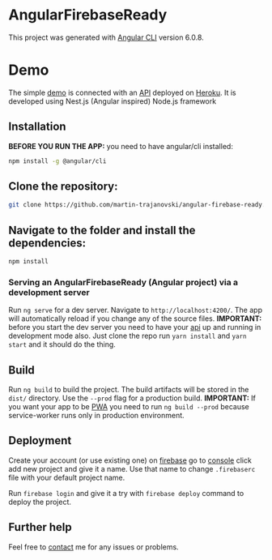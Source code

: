 # AngularFirebaseReady

This project was generated with [Angular CLI](https://github.com/angular/angular-cli) version 6.0.8.

# Demo

The simple [demo](https://angular-nestjs.firebaseapp.com) is connected with an [API](https://github.com/martin-trajanovski/nestjs-heroku-ready) deployed on [Heroku](https://quiet-dusk-3137.herokuapp.com//). It is developed using Nest.js (Angular inspired) Node.js framework

## Installation

**BEFORE YOU RUN THE APP:** you need to have angular/cli installed:
```bash
npm install -g @angular/cli
```

## Clone the repository:

```bash
git clone https://github.com/martin-trajanovski/angular-firebase-ready.git
```

## Navigate to the folder and install the dependencies:

```bash
npm install
```

### Serving an AngularFirebaseReady (Angular project) via a development server

Run `ng serve` for a dev server. Navigate to `http://localhost:4200/`. The app will automatically reload if you change any of the source files.
**IMPORTANT:** before you start the dev server you need to have your [api](https://github.com/martin-trajanovski/nestjs-heroku-ready) up and running in development mode also. Just clone the repo run `yarn install` and `yarn start` and it should do the thing.

## Build

Run `ng build` to build the project. The build artifacts will be stored in the `dist/` directory. Use the `--prod` flag for a production build.
**IMPORTANT:** If you want your app to be [PWA](https://developers.google.com/web/progressive-web-apps/) you need to run `ng build --prod` because service-worker runs only in production environment.

## Deployment

Create your account (or use existing one) on [firebase](https://firebase.google.com/) go to [console](https://console.firebase.google.com) click add new project and give it a name. Use that name to change `.firebaserc` file with your default project name.

Run `firebase login` and give it a try with `firebase deploy` command to deploy the project.

## Further help

Feel free to [contact](mailto:martin.trajanovski@gmail.com?Subject=AngularFirebaseReady%20question/issue/problem) me for any issues or problems.
